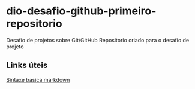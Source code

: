 # dio-desafio-github-primeiro-repositorio
Desafio de projetos sobre Git/GitHub
Repositorio criado para o desafio de projeto

## Links úteis
[Sintaxe basica markdown](www.markdownguide.org/basic-syntax/)
